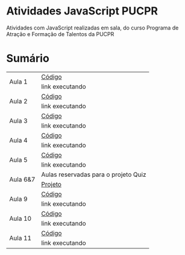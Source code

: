 # Atividades JavaScript PUCPR
Atividades com JavaScript realizadas em sala, do curso Programa de Atração e Formação de Talentos da PUCPR

# Sumário

<table>
    <tr><td rowspan="2">Aula 1</td><td><a href="https://github.com/Salgado2004/Atividades_JavaScript_PUCPR/tree/main/aula1">Código</a></td></tr>
    <tr><td>link executando</td></tr>
    <tr><td rowspan="2">Aula 2</td><td><a href="https://github.com/Salgado2004/Atividades_JavaScript_PUCPR/tree/main/aula2">Código</a></td></tr>
    <tr><td>link executando</td></tr>
    <tr><td rowspan="2">Aula 3</td><td><a href="https://github.com/Salgado2004/Atividades_JavaScript_PUCPR/tree/main/aula3">Código</a></td></tr>
    <tr><td>link executando</td></tr>
    <tr><td rowspan="2">Aula 4</td><td><a href="https://github.com/Salgado2004/Atividades_JavaScript_PUCPR/tree/main/aula1">Código</a></td></tr>
    <tr><td>link executando</td></tr>
    <tr><td rowspan="2">Aula 5</td><td><a href="https://github.com/Salgado2004/Atividades_JavaScript_PUCPR/tree/main/aula5">Código</a></td></tr>
    <tr><td>link executando</td></tr>
    <tr><td rowspan="2">Aula 6&7</td><td>Aulas reservadas para o projeto Quiz</td></tr>
    <tr><td><a href="https://github.com/Salgado2004/Quiz-Javascript">Projeto</a></td></tr>
    <tr><td rowspan="2">Aula 9</td><td><a href="https://github.com/Salgado2004/Atividades_JavaScript_PUCPR/tree/main/aula9">Código</a></td></tr>
    <tr><td>link executando</td></tr>
    <tr><td rowspan="2">Aula 10</td><td><a href="https://github.com/Salgado2004/Atividades_JavaScript_PUCPR/tree/main/aula1">Código</a></td></tr>
    <tr><td>link executando</td></tr>
    <tr><td rowspan="2">Aula 11</td><td><a href="https://github.com/Salgado2004/Atividades_JavaScript_PUCPR/tree/main/aula1">Código</a></td></tr>
    <tr><td>link executando</td></tr>
</table>




